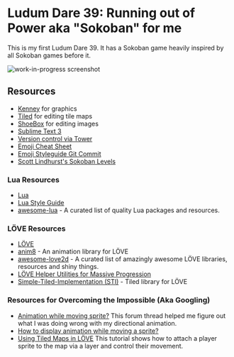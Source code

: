 # Ludum Dare 39: Running out of Power aka "Sokoban" for me

This is my first Ludum Dare 39. It has a Sokoban game heavily inspired by all Sokoban games before it.

![work-in-progress screenshot](https://www.evernote.com/shard/s27/sh/21cd769e-0a4d-481f-b128-b4230373d954/89f46b3f210f8739/res/0c4cff97-ea80-4a19-a76e-41dc4a914db8/skitch.png)

## Resources

- [Kenney](https://kenney.nl/) for graphics
- [Tiled](http://www.mapeditor.org/) for editing tile maps
- [ShoeBox](https://renderhjs.net/shoebox/) for editing images
- [Sublime Text 3](https://www.sublimetext.com/)
- [Version control via Tower](https://www.git-tower.com/mac/)
- [Emoji Cheat Sheet](https://www.webpagefx.com/tools/emoji-cheat-sheet/)
- [Emoji Styleguide Git Commit](https://github.com/slashsBin/styleguide-git-commit-message)
- [Scott Lindhurst's Sokoban Levels](http://sneezingtiger.com/sokoban/levels.html)

### Lua Resources

- [Lua](https://www.lua.org/)
- [Lua Style Guide](http://lua-users.org/wiki/LuaStyleGuide)
- [awesome-lua](https://github.com/LewisJEllis/awesome-lua) - A curated list of quality Lua packages and resources.

### LÖVE Resources

- [LÖVE](https://love2d.org/)
- [anim8](https://github.com/kikito/anim8) - An animation library for LÖVE
- [awesome-love2d](https://github.com/love2d-community/awesome-love2d) - A curated list of amazingly awesome LÖVE libraries, resources and shiny things.
- [LÖVE Helper Utilities for Massive Progression](https://github.com/vrld/hump)
- [Simple-Tiled-Implementation (STI)](https://github.com/karai17/Simple-Tiled-Implementation) - Tiled library for LÖVE

### Resources for Overcoming the Impossible (Aka Googling)

- [Animation while moving sprite?](https://love2d.org/forums/viewtopic.php?t=28282) This forum thread helped me figure out what I was doing wrong with my directional animation.
- [How to display animation while moving a sprite?](https://stackoverflow.com/questions/15488304/how-to-display-animation-while-moving-a-sprite)
- [Using Tiled Maps in LÖVE](http://lua.space/gamedev/using-tiled-maps-in-love) This tutorial shows how to attach a player sprite to the map via a layer and control their movement.
